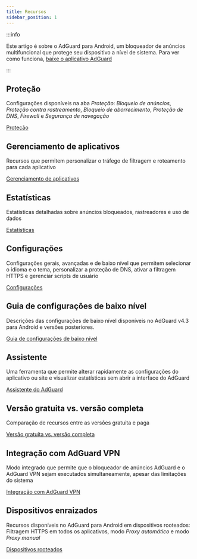 ```yaml
---
title: Recursos
sidebar_position: 1
---
```


:::info

Este artigo é sobre o AdGuard para Android, um bloqueador de anúncios multifuncional que protege seu dispositivo a nível de sistema. Para ver como funciona, [baixe o aplicativo AdGuard](https://agrd.io/download-kb-adblock)

:::

## Proteção

Configurações disponíveis na aba _Proteção_: _Bloqueio de anúncios_, _Proteção contra rastreamento_, _Bloqueio de aborrecimento_, _Proteção de DNS_, _Firewall_ e _Segurança de navegação_

[Proteção](/adguard-for-android/features/protection/protection.md)

## Gerenciamento de aplicativos

Recursos que permitem personalizar o tráfego de filtragem e roteamento para cada aplicativo

[Gerenciamento de aplicativos](/adguard-for-android/features/app-management.md)

## Estatísticas

Estatísticas detalhadas sobre anúncios bloqueados, rastreadores e uso de dados

[Estatísticas](/adguard-for-android/features/statistics.md)

## Configurações

Configurações gerais, avançadas e de baixo nível que permitem selecionar o idioma e o tema, personalizar a proteção de DNS, ativar a filtragem HTTPS e gerenciar scripts de usuário

[Configurações](/adguard-for-android/features/settings.md)

## Guia de configurações de baixo nível

Descrições das configurações de baixo nível disponíveis no AdGuard v4.3 para Android e versões posteriores.

[Guia de configurações de baixo nível](/adguard-for-android/features/low-level-settings.md)

## Assistente

Uma ferramenta que permite alterar rapidamente as configurações do aplicativo ou site e visualizar estatísticas sem abrir a interface do AdGuard

[Assistente do AdGuard](/adguard-for-android/features/assistant.md)

## Versão gratuita vs. versão completa

Comparação de recursos entre as versões gratuita e paga

[Versão gratuita vs. versão completa](/adguard-for-android/features/free-vs-full.mdx)

## Integração com AdGuard VPN

Modo integrado que permite que o bloqueador de anúncios AdGuard e o AdGuard VPN sejam executados simultaneamente, apesar das limitações do sistema

[Integração com AdGuard VPN](/adguard-for-android/features/integration-with-vpn.md)

## Dispositivos enraizados

Recursos disponíveis no AdGuard para Android em dispositivos rooteados: Filtragem HTTPS em todos os aplicativos, modo _Proxy automático_ e modo _Proxy manual_

[Dispositivos rooteados](/adguard-for-android/features/rooted.md)

